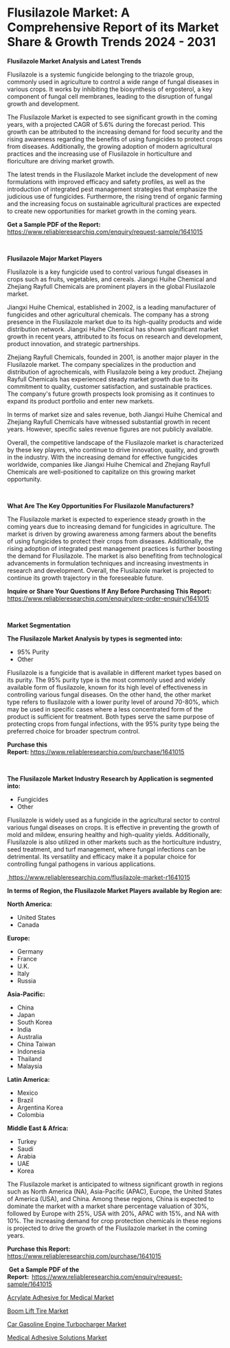 <p><h1>Flusilazole Market: A Comprehensive Report of its Market Share & Growth Trends 2024 - 2031</h1></p><p><strong>Flusilazole Market Analysis and Latest Trends</strong></p>
<p><p>Flusilazole is a systemic fungicide belonging to the triazole group, commonly used in agriculture to control a wide range of fungal diseases in various crops. It works by inhibiting the biosynthesis of ergosterol, a key component of fungal cell membranes, leading to the disruption of fungal growth and development.</p><p>The Flusilazole Market is expected to see significant growth in the coming years, with a projected CAGR of 5.6% during the forecast period. This growth can be attributed to the increasing demand for food security and the rising awareness regarding the benefits of using fungicides to protect crops from diseases. Additionally, the growing adoption of modern agricultural practices and the increasing use of Flusilazole in horticulture and floriculture are driving market growth.</p><p>The latest trends in the Flusilazole Market include the development of new formulations with improved efficacy and safety profiles, as well as the introduction of integrated pest management strategies that emphasize the judicious use of fungicides. Furthermore, the rising trend of organic farming and the increasing focus on sustainable agricultural practices are expected to create new opportunities for market growth in the coming years.</p></p>
<p><strong>Get a Sample PDF of the Report:&nbsp;</strong> <a href="https://www.reliableresearchiq.com/enquiry/request-sample/1641015">https://www.reliableresearchiq.com/enquiry/request-sample/1641015</a></p>
<p>&nbsp;</p>
<p><strong>Flusilazole Major Market Players</strong></p>
<p><p>Flusilazole is a key fungicide used to control various fungal diseases in crops such as fruits, vegetables, and cereals. Jiangxi Huihe Chemical and Zhejiang Rayfull Chemicals are prominent players in the global Flusilazole market.</p><p>Jiangxi Huihe Chemical, established in 2002, is a leading manufacturer of fungicides and other agricultural chemicals. The company has a strong presence in the Flusilazole market due to its high-quality products and wide distribution network. Jiangxi Huihe Chemical has shown significant market growth in recent years, attributed to its focus on research and development, product innovation, and strategic partnerships.</p><p>Zhejiang Rayfull Chemicals, founded in 2001, is another major player in the Flusilazole market. The company specializes in the production and distribution of agrochemicals, with Flusilazole being a key product. Zhejiang Rayfull Chemicals has experienced steady market growth due to its commitment to quality, customer satisfaction, and sustainable practices. The company's future growth prospects look promising as it continues to expand its product portfolio and enter new markets.</p><p>In terms of market size and sales revenue, both Jiangxi Huihe Chemical and Zhejiang Rayfull Chemicals have witnessed substantial growth in recent years. However, specific sales revenue figures are not publicly available.</p><p>Overall, the competitive landscape of the Flusilazole market is characterized by these key players, who continue to drive innovation, quality, and growth in the industry. With the increasing demand for effective fungicides worldwide, companies like Jiangxi Huihe Chemical and Zhejiang Rayfull Chemicals are well-positioned to capitalize on this growing market opportunity.</p></p>
<p>&nbsp;</p>
<p><strong>What Are The Key Opportunities For Flusilazole Manufacturers?</strong></p>
<p><p>The Flusilazole market is expected to experience steady growth in the coming years due to increasing demand for fungicides in agriculture. The market is driven by growing awareness among farmers about the benefits of using fungicides to protect their crops from diseases. Additionally, the rising adoption of integrated pest management practices is further boosting the demand for Flusilazole. The market is also benefiting from technological advancements in formulation techniques and increasing investments in research and development. Overall, the Flusilazole market is projected to continue its growth trajectory in the foreseeable future.</p></p>
<p><strong>Inquire or Share Your Questions If Any Before Purchasing This Report:</strong> <a href="https://www.reliableresearchiq.com/enquiry/pre-order-enquiry/1641015">https://www.reliableresearchiq.com/enquiry/pre-order-enquiry/1641015</a></p>
<p>&nbsp;</p>
<p><strong>Market Segmentation</strong></p>
<p><strong>The Flusilazole Market Analysis by types is segmented into:</strong></p>
<p><ul><li>95% Purity</li><li>Other</li></ul></p>
<p><p>Flusilazole is a fungicide that is available in different market types based on its purity. The 95% purity type is the most commonly used and widely available form of flusilazole, known for its high level of effectiveness in controlling various fungal diseases. On the other hand, the other market type refers to flusilazole with a lower purity level of around 70-80%, which may be used in specific cases where a less concentrated form of the product is sufficient for treatment. Both types serve the same purpose of protecting crops from fungal infections, with the 95% purity type being the preferred choice for broader spectrum control.</p></p>
<p><strong>Purchase this Report:&nbsp;</strong><a href="https://www.reliableresearchiq.com/purchase/1641015">https://www.reliableresearchiq.com/purchase/1641015</a></p>
<p>&nbsp;</p>
<p><strong>The Flusilazole Market Industry Research by Application is segmented into:</strong></p>
<p><ul><li>Fungicides</li><li>Other</li></ul></p>
<p><p>Flusilazole is widely used as a fungicide in the agricultural sector to control various fungal diseases on crops. It is effective in preventing the growth of mold and mildew, ensuring healthy and high-quality yields. Additionally, Flusilazole is also utilized in other markets such as the horticulture industry, seed treatment, and turf management, where fungal infections can be detrimental. Its versatility and efficacy make it a popular choice for controlling fungal pathogens in various applications.</p></p>
<p><a href="https://www.reliableresearchiq.com/flusilazole-market-r1641015">&nbsp;https://www.reliableresearchiq.com/flusilazole-market-r1641015</a></p>
<p><strong>In terms of Region, the Flusilazole Market Players available by Region are:</strong></p>
<p>
    <p> <strong> North America: </strong>
        <ul>
            <li>United States</li>
            <li>Canada</li>
        </ul>
        </p> 
    <p> <strong> Europe: </strong>
        <ul>
            <li>Germany</li>
            <li>France</li>
            <li>U.K.</li>
            <li>Italy</li>
            <li>Russia</li>
        </ul>
        </p> 
    <p> <strong> Asia-Pacific: </strong>
        <ul>
            <li>China</li>
            <li>Japan</li>
            <li>South Korea</li>
            <li>India</li>
            <li>Australia</li>
            <li>China Taiwan</li>
            <li>Indonesia</li>
            <li>Thailand</li>
            <li>Malaysia</li>
        </ul>
        </p> 
    <p> <strong> Latin America: </strong>
        <ul>
            <li>Mexico</li>
            <li>Brazil</li>
            <li>Argentina Korea</li>
            <li>Colombia</li>
        </ul>
        </p> 
    <p> <strong> Middle East & Africa: </strong>
        <ul>
            <li>Turkey</li>
            <li>Saudi</li>
            <li>Arabia</li>
            <li>UAE</li>
            <li>Korea</li>
        </ul>
    </p>
    </p>
<p><p>The Flusilazole market is anticipated to witness significant growth in regions such as North America (NA), Asia-Pacific (APAC), Europe, the United States of America (USA), and China. Among these regions, China is expected to dominate the market with a market share percentage valuation of 30%, followed by Europe with 25%, USA with 20%, APAC with 15%, and NA with 10%. The increasing demand for crop protection chemicals in these regions is projected to drive the growth of the Flusilazole market in the coming years.</p></p>
<p><strong>Purchase this Report: </strong><a href="https://www.reliableresearchiq.com/purchase/1641015">https://www.reliableresearchiq.com/purchase/1641015</a></p>
<p>&nbsp;<strong>Get a Sample PDF of the Report:&nbsp;&nbsp;</strong><a href="https://www.reliableresearchiq.com/enquiry/request-sample/1641015">https://www.reliableresearchiq.com/enquiry/request-sample/1641015</a></p>
<p><strong></strong></p>
<p><p><a href="https://github.com/brentleyjimmiealvaradoz4l1rea/Market-Research-Report-List-3/blob/main/acrylate-adhesive-for-medical-market.md">Acrylate Adhesive for Medical Market</a></p><p><a href="https://medium.com/@jeniw10236654655/global-boom-lift-tire-market-size-is-expected-to-experience-a-cagr-of-8-1-ad89283f0d3a">Boom Lift Tire Market</a></p><p><a href="https://medium.com/@kathleenjacksond65/global-car-gasoline-engine-turbocharger-market-is-projected-to-grow-at-a-cagr-of-9-5-e114cdc38f84">Car Gasoline Engine Turbocharger Market</a></p><p><a href="https://github.com/Angelnienowdseej3e45z3p8c/Market-Research-Report-List-3/blob/main/medical-adhesive-solutions-market.md">Medical Adhesive Solutions Market</a></p></p>